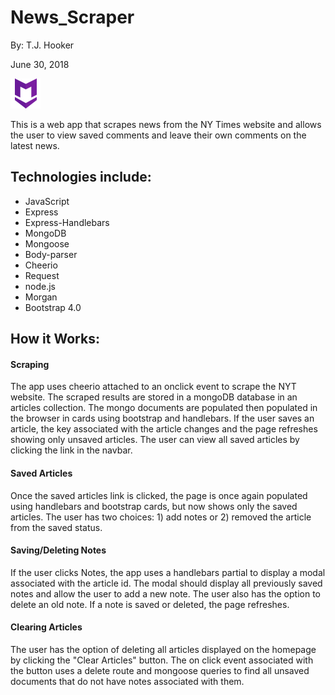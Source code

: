 # News_Scraper
By: T.J. Hooker

June 30, 2018

![alt text](https://github.com/adam-p/markdown-here/raw/master/src/common/images/icon48.png "Logo Title Text 1")

This is a web app that scrapes news from the NY Times website and allows the user to view saved comments and leave their own comments on the latest news. 

## Technologies include:

* JavaScript
* Express
* Express-Handlebars
* MongoDB
* Mongoose
* Body-parser
* Cheerio
* Request
* node.js
* Morgan
* Bootstrap 4.0

## How it Works:
#### Scraping

The app uses cheerio attached to an onclick event to scrape the NYT website. The scraped results are stored in a mongoDB database in an articles collection. The mongo documents are populated then populated in the browser in cards using bootstrap and handlebars. If the user saves an article, the key associated with the article changes and the page refreshes showing only unsaved articles. The user can view all saved articles by clicking the link in the navbar. 

#### Saved Articles
Once the saved articles link is clicked, the page is once again populated using handlebars and bootstrap cards, but now shows only the saved articles. The user has two choices: 1) add notes or 2) removed the article from the saved status.

#### Saving/Deleting Notes
If the user clicks Notes, the app uses a handlebars partial to display a modal associated with the article id. The modal should display all previously saved notes and allow the user to add a new note. The user also has the option to delete an old note. If a note is saved or deleted, the page refreshes.

#### Clearing Articles
The user has the option of deleting all articles displayed on the homepage by clicking the "Clear Articles" button. The on click event associated with the button uses a delete route and mongoose queries to find all unsaved documents that do not have notes associated with them.

